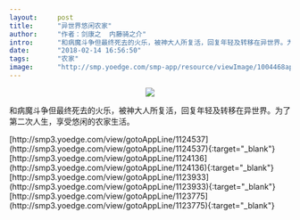 ```yaml
---
layout:     post
title:      "异世界悠闲农家"
author:     "作者：剑康之  内藤骑之介"
intro:      "和病魔斗争但最终死去的火乐，被神大人所复活，回复年轻及转移在异世界。为了第二次人生，享受悠闲的农家生活。"
date:       "2018-02-14 16:56:50"
tags:       "农家"
image:      "http://smp.yoedge.com/smp-app/resource/viewImage/1004468appline.png"
---
```

<div style="text-align: center">
<p><img src="http://smp.yoedge.com/smp-app/resource/viewImage/1004468appline.png"/></p>
</div>
<p class="post-meta">
<span>和病魔斗争但最终死去的火乐，被神大人所复活，回复年轻及转移在异世界。为了第二次人生，享受悠闲的农家生活。</span>
</p>
[http://smp3.yoedge.com/view/gotoAppLine/1124537](http://smp3.yoedge.com/view/gotoAppLine/1124537){:target="_blank"}
[http://smp3.yoedge.com/view/gotoAppLine/1124136](http://smp3.yoedge.com/view/gotoAppLine/1124136){:target="_blank"}
[http://smp3.yoedge.com/view/gotoAppLine/1123933](http://smp3.yoedge.com/view/gotoAppLine/1123933){:target="_blank"}
[http://smp3.yoedge.com/view/gotoAppLine/1123775](http://smp3.yoedge.com/view/gotoAppLine/1123775){:target="_blank"}


